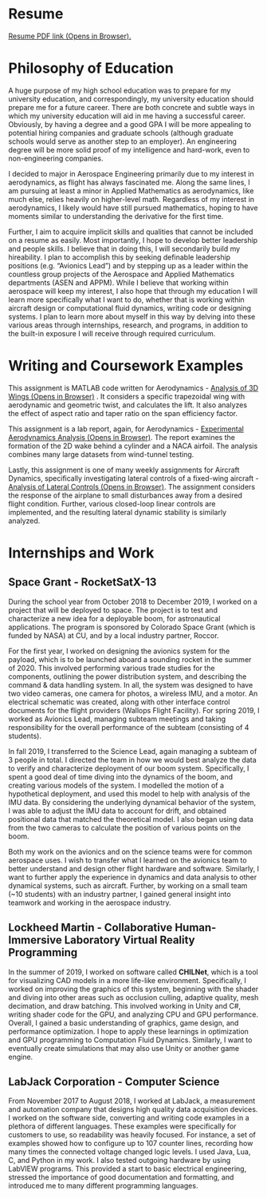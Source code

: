 # Resume

<a href="gnorman7.github.io/pdfs/Resume_MostRecent.pdf" target="_blank">Resume PDF link (Opens in Browser).</a>

# Philosophy of Education
A huge purpose of my high school education was to prepare for my university education, and correspondingly, my university education should prepare me for a future career. There are both concrete and subtle ways in which my university education will aid in me having a successful career. Obviously, by having a degree and a good GPA I will be more appealing to potential hiring companies and graduate schools (although graduate schools would serve as another step to an employer). An engineering degree will be more solid proof of my intelligence and hard-work, even to non-engineering companies.

I decided to major in Aerospace Engineering primarily due to my interest in aerodynamics, as flight has always fascinated me. Along the same lines, I am pursuing at least a minor in Applied Mathematics as aerodynamics, like much else, relies heavily on higher-level math. Regardless of my interest in aerodynamics, I likely would have still pursued mathematics, hoping to have moments similar to understanding the derivative for the first time.

Further, I aim to acquire implicit skills and qualities that cannot be included on a resume as easily. Most importantly, I hope to develop better leadership and people skills. I believe that in doing this, I will secondarily build my hireability. I plan to accomplish this by seeking definable leadership positions (e.g. “Avionics Lead”) and by stepping up as a leader within the countless group projects of the Aerospace and Applied Mathematics departments (ASEN and APPM). While I believe that working within aerospace will keep my interest, I also hope that through my education I will learn more specifically what I want to do, whether that is working within aircraft design or computational fluid dynamics, writing code or designing systems. I plan to learn more about myself in this way by delving into these various areas through internships, research, and programs, in addition to the built-in exposure I will receive through required curriculum.

# Writing and Coursework Examples
This assignment is MATLAB code written for Aerodynamics - <a href="gnorman7.github.io/pdfs/Matlab_Main_CA4_Norman_Grant.pdf" target="_blank">Analysis of 3D Wings (Opens in Browser)</a>
. It considers a specific trapezoidal wing with aerodynamic and geometric twist, and calculates the lift. It also analyzes the effect of aspect ratio and taper ratio on the span efficiency factor.

This assignment is a lab report, again, for Aerodynamics - <a href="gnorman7.github.io/pdfs/Report_EXP_Norman_Grant.pdf" target="_blank">Experimental Aerodynamics Analysis (Opens in Browser)</a>. The report examines the formation of the 2D wake behind a cylinder and a NACA airfoil. The analysis combines many large datasets from wind-tunnel testing.

Lastly, this assignment is one of many weekly assignments for Aircraft Dynamics, specifically investigating lateral controls of a fixed-wing aircraft - <a href="gnorman7.github.io/pdfs/Grant_Norman_Assignment_11.pdf" target="_blank">Analysis of Lateral Controls (Opens in Browser)</a>. The assignment considers the response of the airplane to small disturbances away from a desired flight condition. Further, various closed-loop linear controls are implemented, and the resulting lateral dynamic stability is similarly analyzed.

# Internships and Work

## Space Grant - RocketSatX-13

During the school year from October 2018 to December 2019, I worked on a project that will be deployed to space. The project is to test and characterize a new idea for a deployable boom, for astronautical applications. The program is sponsored by Colorado Space Grant (which is funded by NASA) at CU, and by a local industry partner, Roccor.

For the first year, I worked on designing the avionics system for the payload, which is to be launched aboard a sounding rocket in the summer of 2020. This involved performing various trade studies for the components, outlining the power distribution system, and describing the command & data handling system. In all, the system was designed to have two video cameras, one camera for photos, a wireless IMU, and a motor. An electrical schematic was created, along with other interface control documents for the flight providers (Wallops Flight Facility). For spring 2019, I worked as Avionics Lead, managing subteam meetings and taking responsibility for the overall performance of the subteam (consisting of 4 students).

In fall 2019, I transferred to the Science Lead, again managing a subteam of 3 people in total. I directed the team in how we would best analyze the data to verify and characterize deployment of our boom system. Specifically, I spent a good deal of time diving into the dynamics of the boom, and creating various models of the system. I modelled the motion of a hypothetical deployment, and used this model to help with analysis of the IMU data. By considering the underlying dynamical behavior of the system, I was able to adjust the IMU data to account for drift, and obtained positional data that matched the theoretical model. I also began using data from the two cameras to calculate the position of various points on the  boom.

Both my work on the avionics and on the science teams were for common aerospace uses. I wish to transfer what I learned on the avionics team to better understand and design other flight hardware and software. Similarly, I want to further apply the experience in dynamics and data analysis to other dynamical systems, such as aircraft. Further, by working on a small team (~10 students) with an industry partner, I gained general insight into teamwork and working in the aerospace industry.


## Lockheed Martin - Collaborative Human-Immersive Laboratory Virtual Reality Programming

In the summer of 2019, I worked on software called __CHILNet__, which is a tool for visualizing CAD models in a more life-like environment. Specifically, I worked on improving the graphics of this system, beginning with the shader and diving into other areas such as occlusion culling, adaptive quality, mesh decimation, and draw batching. This involved working in Unity and C#, writing shader code for the GPU, and analyzing CPU and GPU performance. Overall, I gained a basic understanding of graphics, game design, and performance optimization. I hope to apply these learnings in optimization and GPU programming to Computation Fluid Dynamics. Similarly, I want to eventually create simulations that may also use Unity or another game engine.

## LabJack Corporation - Computer Science
From November 2017 to August 2018, I worked at LabJack, a measurement and automation company that designs high quality data acquisition devices. I worked on the software side, converting and writing code examples in a plethora of different languages. These examples were specifically for customers to use, so readability was heavily focused. For instance, a set of examples showed how to configure up to 107 counter lines, recording how many times the connected voltage changed logic levels. I used Java, Lua, C, and Python in my work. I also tested outgoing hardware by using LabVIEW programs. This provided a start to basic electrical engineering, stressed the importance of good documentation and formatting, and introduced me to many different programming languages.